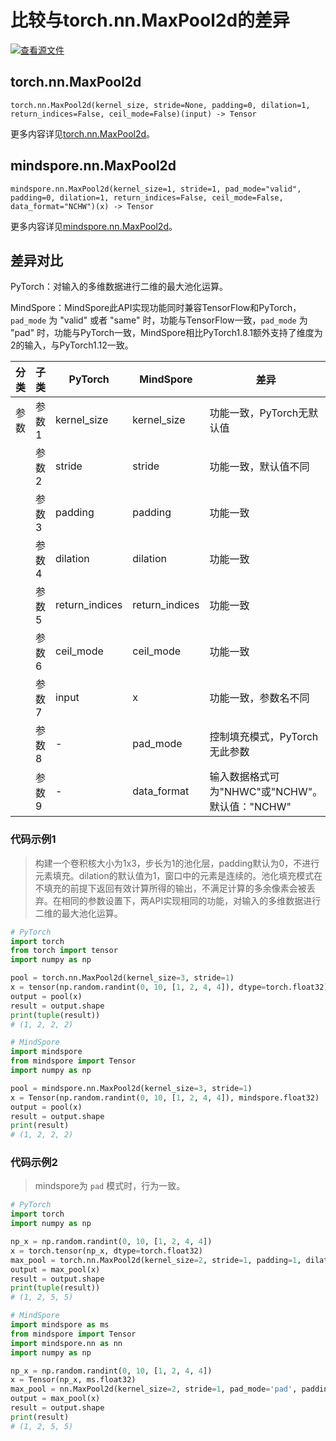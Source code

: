 # 比较与torch.nn.MaxPool2d的差异

[![查看源文件](https://mindspore-website.obs.cn-north-4.myhuaweicloud.com/website-images/r2.4.0/resource/_static/logo_source.svg)](https://gitee.com/mindspore/docs/blob/r2.4.0/docs/mindspore/source_zh_cn/note/api_mapping/pytorch_diff/MaxPool2d.md)

## torch.nn.MaxPool2d

```text
torch.nn.MaxPool2d(kernel_size, stride=None, padding=0, dilation=1, return_indices=False, ceil_mode=False)(input) -> Tensor
```

更多内容详见[torch.nn.MaxPool2d](https://pytorch.org/docs/1.8.1/generated/torch.nn.MaxPool2d.html)。

## mindspore.nn.MaxPool2d

```text
mindspore.nn.MaxPool2d(kernel_size=1, stride=1, pad_mode="valid", padding=0, dilation=1, return_indices=False, ceil_mode=False, data_format="NCHW")(x) -> Tensor
```

更多内容详见[mindspore.nn.MaxPool2d](https://www.mindspore.cn/docs/zh-CN/r2.4.0/api_python/nn/mindspore.nn.MaxPool2d.html)。

## 差异对比

PyTorch：对输入的多维数据进行二维的最大池化运算。

MindSpore：MindSpore此API实现功能同时兼容TensorFlow和PyTorch，`pad_mode` 为 "valid" 或者 "same" 时，功能与TensorFlow一致，`pad_mode` 为 "pad" 时，功能与PyTorch一致，MindSpore相比PyTorch1.8.1额外支持了维度为2的输入，与PyTorch1.12一致。

| 分类 | 子类 |PyTorch | MindSpore | 差异 |
| --- | --- | --- | --- |---|
|参数 | 参数1 | kernel_size | kernel_size |功能一致，PyTorch无默认值 |
| | 参数2 | stride | stride |功能一致，默认值不同 |
| | 参数3 | padding | padding | 功能一致 |
| | 参数4 | dilation | dilation | 功能一致 |
| | 参数5 | return_indices | return_indices | 功能一致|
| | 参数6 | ceil_mode | ceil_mode | 功能一致 |
| | 参数7 | input | x | 功能一致，参数名不同 |
| | 参数8 | - | pad_mode | 控制填充模式，PyTorch无此参数 |
| | 参数9 | - | data_format | 输入数据格式可为"NHWC"或"NCHW"。默认值："NCHW" |

### 代码示例1

> 构建一个卷积核大小为1x3，步长为1的池化层，padding默认为0，不进行元素填充。dilation的默认值为1，窗口中的元素是连续的。池化填充模式在不填充的前提下返回有效计算所得的输出，不满足计算的多余像素会被丢弃。在相同的参数设置下，两API实现相同的功能，对输入的多维数据进行二维的最大池化运算。

```python
# PyTorch
import torch
from torch import tensor
import numpy as np

pool = torch.nn.MaxPool2d(kernel_size=3, stride=1)
x = tensor(np.random.randint(0, 10, [1, 2, 4, 4]), dtype=torch.float32)
output = pool(x)
result = output.shape
print(tuple(result))
# (1, 2, 2, 2)

# MindSpore
import mindspore
from mindspore import Tensor
import numpy as np

pool = mindspore.nn.MaxPool2d(kernel_size=3, stride=1)
x = Tensor(np.random.randint(0, 10, [1, 2, 4, 4]), mindspore.float32)
output = pool(x)
result = output.shape
print(result)
# (1, 2, 2, 2)
```

### 代码示例2

> mindspore为 `pad` 模式时，行为一致。

```python
# PyTorch
import torch
import numpy as np

np_x = np.random.randint(0, 10, [1, 2, 4, 4])
x = torch.tensor(np_x, dtype=torch.float32)
max_pool = torch.nn.MaxPool2d(kernel_size=2, stride=1, padding=1, dilation=1, return_indices=False)
output = max_pool(x)
result = output.shape
print(tuple(result))
# (1, 2, 5, 5)

# MindSpore
import mindspore as ms
from mindspore import Tensor
import mindspore.nn as nn
import numpy as np

np_x = np.random.randint(0, 10, [1, 2, 4, 4])
x = Tensor(np_x, ms.float32)
max_pool = nn.MaxPool2d(kernel_size=2, stride=1, pad_mode='pad', padding=1, dilation=1, return_indices=False)
output = max_pool(x)
result = output.shape
print(result)
# (1, 2, 5, 5)
```